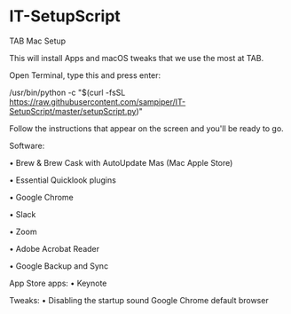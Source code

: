 # IT-SetupScript

TAB Mac Setup

This will install Apps and macOS tweaks that we use the most at TAB.

Open Terminal, type this and press enter:

/usr/bin/python -c "$(curl -fsSL https://raw.githubusercontent.com/sampiper/IT-SetupScript/master/setupScript.py)"

Follow the instructions that appear on the screen and you'll be ready to go.

Software: 

• Brew & Brew Cask with AutoUpdate Mas (Mac Apple Store) 

• Essential Quicklook plugins 

• Google Chrome 

• Slack 

• Zoom

• Adobe Acrobat Reader 

• Google Backup and Sync

App Store apps: 
• Keynote

Tweaks: 
• Disabling the startup sound Google Chrome default browser
